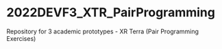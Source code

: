 # 2022DEVF3_XTR_PairProgramming
Repository for 3 academic prototypes - XR Terra (Pair Programming Exercises)

